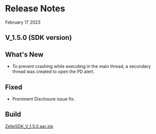 # Release Notes

February 17 2023

## V_1.5.0 (SDK version)

## What's New

- To prevent crashing while executing in the main thread, a secondary thread was created to open the PD alert.

## Fixed

- Prominent Disclosure issue fix.

## Build

[ZelleSDK_V_1.5.0.aar.zip](https://github.com/Fiserv/zelle-turnkey-solutions/files/11576728/ZelleSDK_V_1.5.0.aar.zip)

